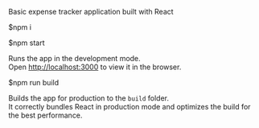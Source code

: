Basic expense tracker application built with React

$npm i

$npm start

Runs the app in the development mode.<br />
Open [http://localhost:3000](http://localhost:3000) to view it in the browser.


$npm run build

Builds the app for production to the `build` folder.<br />
It correctly bundles React in production mode and optimizes the build for the best performance.



